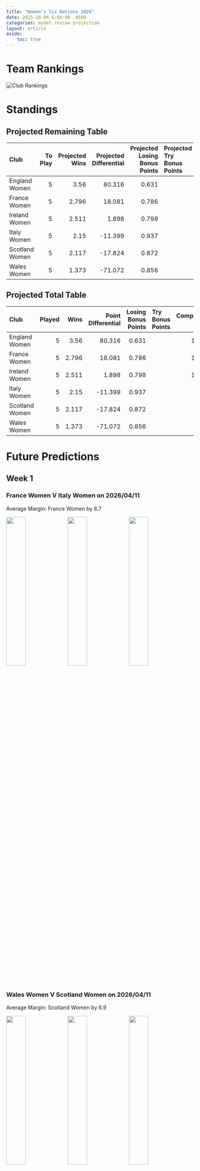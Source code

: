 ```yaml
---  
title: "Women's Six Nations 2026"  
date: 2025-10-06 6:00:00 -0500  
categories: model review projection  
layout: article  
aside:  
    toc: true  
---
```

# Team Rankings


![Club Rankings](plots/rankings_Womens_Six_Nations_2026.png)
# Standings

## Projected Remaining Table


| Club           |   To Play |   Projected Wins |   Projected Differential |   Projected Losing Bonus Points | Projected Try Bonus Points   |   Projected Competition Points |
|:---------------|----------:|-----------------:|-------------------------:|--------------------------------:|:-----------------------------|-------------------------------:|
| England Women  |         5 |            3.56  |                   80.316 |                           0.631 |                              |                         15.207 |
| France Women   |         5 |            2.796 |                   18.081 |                           0.786 |                              |                         12.294 |
| Ireland Women  |         5 |            2.511 |                    1.898 |                           0.798 |                              |                         11.172 |
| Italy Women    |         5 |            2.15  |                  -11.399 |                           0.937 |                              |                          9.879 |
| Scotland Women |         5 |            2.117 |                  -17.824 |                           0.872 |                              |                          9.678 |
| Wales Women    |         5 |            1.373 |                  -71.072 |                           0.856 |                              |                          6.65  |



## Projected Total Table


| Club           |   Played |   Wins |   Point Differential |   Losing Bonus Points | Try Bonus Points   |   Competition Points |
|:---------------|---------:|-------:|---------------------:|----------------------:|:-------------------|---------------------:|
| England Women  |        5 |  3.56  |               80.316 |                 0.631 |                    |               15.207 |
| France Women   |        5 |  2.796 |               18.081 |                 0.786 |                    |               12.294 |
| Ireland Women  |        5 |  2.511 |                1.898 |                 0.798 |                    |               11.172 |
| Italy Women    |        5 |  2.15  |              -11.399 |                 0.937 |                    |                9.879 |
| Scotland Women |        5 |  2.117 |              -17.824 |                 0.872 |                    |                9.678 |
| Wales Women    |        5 |  1.373 |              -71.072 |                 0.856 |                    |                6.65  |



# Future Predictions

## Week 1

### France Women V Italy Women on 2026/04/11


Average Margin: France Women by 8.7

<p float="left">
<img src="plots\2026-04-11-FranceWomen_V_ItalyWomen_performances.png" width="32%" />
<img src="plots\2026-04-11-FranceWomen_V_ItalyWomen_resultbar.png" width="32%" />
<img src="plots\2026-04-11-FranceWomen_V_ItalyWomen_spreads.png" width="32%" />
</p>

### Wales Women V Scotland Women on 2026/04/11


Average Margin: Scotland Women by 6.9

<p float="left">
<img src="plots\2026-04-11-WalesWomen_V_ScotlandWomen_performances.png" width="32%" />
<img src="plots\2026-04-11-WalesWomen_V_ScotlandWomen_resultbar.png" width="32%" />
<img src="plots\2026-04-11-WalesWomen_V_ScotlandWomen_spreads.png" width="32%" />
</p>

### England Women V Ireland Women on 2026/04/11


Average Margin: England Women by 18.5

<p float="left">
<img src="plots\2026-04-11-EnglandWomen_V_IrelandWomen_performances.png" width="32%" />
<img src="plots\2026-04-11-EnglandWomen_V_IrelandWomen_resultbar.png" width="32%" />
<img src="plots\2026-04-11-EnglandWomen_V_IrelandWomen_spreads.png" width="32%" />
</p>

## Week 2

### Scotland Women V England Women on 2026/04/18


Average Margin: England Women by 14.9

<p float="left">
<img src="plots\2026-04-18-ScotlandWomen_V_EnglandWomen_performances.png" width="32%" />
<img src="plots\2026-04-18-ScotlandWomen_V_EnglandWomen_resultbar.png" width="32%" />
<img src="plots\2026-04-18-ScotlandWomen_V_EnglandWomen_spreads.png" width="32%" />
</p>

### Wales Women V France Women on 2026/04/18


Average Margin: France Women by 11.9

<p float="left">
<img src="plots\2026-04-18-WalesWomen_V_FranceWomen_performances.png" width="32%" />
<img src="plots\2026-04-18-WalesWomen_V_FranceWomen_resultbar.png" width="32%" />
<img src="plots\2026-04-18-WalesWomen_V_FranceWomen_spreads.png" width="32%" />
</p>

### Ireland Women V Italy Women on 2026/04/18


Average Margin: Ireland Women by 5.7

<p float="left">
<img src="plots\2026-04-18-IrelandWomen_V_ItalyWomen_performances.png" width="32%" />
<img src="plots\2026-04-18-IrelandWomen_V_ItalyWomen_resultbar.png" width="32%" />
<img src="plots\2026-04-18-IrelandWomen_V_ItalyWomen_spreads.png" width="32%" />
</p>

## Week 3

### France Women V Ireland Women on 2026/04/25


Average Margin: France Women by 6.7

<p float="left">
<img src="plots\2026-04-25-FranceWomen_V_IrelandWomen_performances.png" width="32%" />
<img src="plots\2026-04-25-FranceWomen_V_IrelandWomen_resultbar.png" width="32%" />
<img src="plots\2026-04-25-FranceWomen_V_IrelandWomen_spreads.png" width="32%" />
</p>

### England Women V Wales Women on 2026/04/25


Average Margin: England Women by 32.7

<p float="left">
<img src="plots\2026-04-25-EnglandWomen_V_WalesWomen_performances.png" width="32%" />
<img src="plots\2026-04-25-EnglandWomen_V_WalesWomen_resultbar.png" width="32%" />
<img src="plots\2026-04-25-EnglandWomen_V_WalesWomen_spreads.png" width="32%" />
</p>

### Italy Women V Scotland Women on 2026/04/25


Average Margin: Italy Women by 5.7

<p float="left">
<img src="plots\2026-04-25-ItalyWomen_V_ScotlandWomen_performances.png" width="32%" />
<img src="plots\2026-04-25-ItalyWomen_V_ScotlandWomen_resultbar.png" width="32%" />
<img src="plots\2026-04-25-ItalyWomen_V_ScotlandWomen_spreads.png" width="32%" />
</p>

## Week 4

### Italy Women V England Women on 2026/05/09


Average Margin: England Women by 7.5

<p float="left">
<img src="plots\2026-05-09-ItalyWomen_V_EnglandWomen_performances.png" width="32%" />
<img src="plots\2026-05-09-ItalyWomen_V_EnglandWomen_resultbar.png" width="32%" />
<img src="plots\2026-05-09-ItalyWomen_V_EnglandWomen_spreads.png" width="32%" />
</p>

### Scotland Women V France Women on 2026/05/09


Average Margin: Scotland Women by 2.5

<p float="left">
<img src="plots\2026-05-09-ScotlandWomen_V_FranceWomen_performances.png" width="32%" />
<img src="plots\2026-05-09-ScotlandWomen_V_FranceWomen_resultbar.png" width="32%" />
<img src="plots\2026-05-09-ScotlandWomen_V_FranceWomen_spreads.png" width="32%" />
</p>

### Ireland Women V Wales Women on 2026/05/09


Average Margin: Ireland Women by 14.7

<p float="left">
<img src="plots\2026-05-09-IrelandWomen_V_WalesWomen_performances.png" width="32%" />
<img src="plots\2026-05-09-IrelandWomen_V_WalesWomen_resultbar.png" width="32%" />
<img src="plots\2026-05-09-IrelandWomen_V_WalesWomen_spreads.png" width="32%" />
</p>

## Week 5

### Wales Women V Italy Women on 2026/05/17


Average Margin: Italy Women by 4.8

<p float="left">
<img src="plots\2026-05-17-WalesWomen_V_ItalyWomen_performances.png" width="32%" />
<img src="plots\2026-05-17-WalesWomen_V_ItalyWomen_resultbar.png" width="32%" />
<img src="plots\2026-05-17-WalesWomen_V_ItalyWomen_spreads.png" width="32%" />
</p>

### Ireland Women V Scotland Women on 2026/05/17


Average Margin: Ireland Women by 6.6

<p float="left">
<img src="plots\2026-05-17-IrelandWomen_V_ScotlandWomen_performances.png" width="32%" />
<img src="plots\2026-05-17-IrelandWomen_V_ScotlandWomen_resultbar.png" width="32%" />
<img src="plots\2026-05-17-IrelandWomen_V_ScotlandWomen_spreads.png" width="32%" />
</p>

### France Women V England Women on 2026/05/17


Average Margin: England Women by 6.7

<p float="left">
<img src="plots\2026-05-17-FranceWomen_V_EnglandWomen_performances.png" width="32%" />
<img src="plots\2026-05-17-FranceWomen_V_EnglandWomen_resultbar.png" width="32%" />
<img src="plots\2026-05-17-FranceWomen_V_EnglandWomen_spreads.png" width="32%" />
</p>
